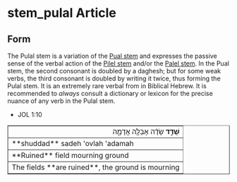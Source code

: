 # stem_pulal Article

## Form
The Pulal stem is a variation of the [Pual stem](https://git.door43.org/Door43/en-uhg/src/master/content/stem_pual/02.md) and expresses the passive sense of the verbal action of the [Pilel stem](https://git.door43.org/Door43/en-uhg/src/master/content/stem_pilel/02.md) and/or the [Palel stem](https://git.door43.org/Door43/en-uhg/src/master/content/stem_palel/02.md).  In the Pual stem, the second consonant is doubled by a daghesh; but for some weak verbs, the third consonant is doubled by writing it twice, thus forming the Pulal stem. It is an extremely rare verbal from in Biblical Hebrew.  It is recommended to *always* consult a dictionary or lexicon for the precise nuance of any verb in the Pulal stem. 

* JOL 1:10
<table border="1" class="docutils">
<colgroup>
<col width="100%" />
</colgroup>
<tbody valign="top">
<tr class="row-odd" align="right"><td><b>שֻׁדַּ֣ד</b> שָׂדֶ֔ה אָבְלָ֖ה אֲדָמָ֑ה</td>
</tr>
<tr class="row-even"><td>**shuddad** sadeh 'ovlah 'adamah</td>
</tr>
<tr class="row-odd"><td>**Ruined** field mourning ground</td>
</tr>
<tr class="row-even"><td>The fields **are ruined**, the ground is mourning</td>
</tr>
</tbody>
</table>